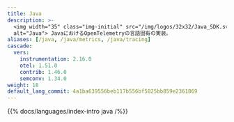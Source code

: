 ```yaml
---
title: Java
description: >-
  <img width="35" class="img-initial" src="/img/logos/32x32/Java_SDK.svg"
  alt="Java"> JavaにおけるOpenTelemetryの言語固有の実装。
aliases: [/java, /java/metrics, /java/tracing]
cascade:
  vers:
    instrumentation: 2.16.0
    otel: 1.51.0
    contrib: 1.46.0
    semconv: 1.34.0
weight: 18
default_lang_commit: 4a1ba639556beb117b556bf5825bb859e2361869
---
```


{{% docs/languages/index-intro java /%}}
